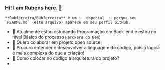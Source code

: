 ### Hi! I am Rubens here. 👋

    **Rubferreira/Rubferreira** é um ✨ _especial_ ✨ porque seu `README.md` (este arquivo) aparece em seu perfil GitHub.
    
- 🌱 Atualmente estou estudando Programação em Back-end e estou no nível Básico do processo `Harckers do Bem`;
- 👯 Quero colaborar em projeto open source;
- 🤔 Procuro entender e desenvolver a linguagem do código, pois a lógica é mais complexa do que a criação!
-  💬 Como colocar no código a arquitetura do projeto?
-  





